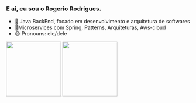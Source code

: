### E ai, eu sou o Rogerio Rodrigues.


- 🔭 Java BackEnd, focado em desenvolvimento e arquitetura de softwares 
- 🌱Microservices com Spring, Patterns, Arquiteturas, Aws-cloud 
- 😄 Pronouns: ele/dele

<div align="absolute">
  <a href="https://github.com/rogerice">
    
  <img height="150em" src="https://github-readme-stats.vercel.app/api?username=rogerice&show_icons=true&theme=github_dark&include_all_commits=true&count_private=true"/>

  <img height="150em" src="https://github-readme-stats.vercel.app/api/top-langs/?username=rogerice&layout=compact&langs_count=7&theme=github_dark"/>
</div>
